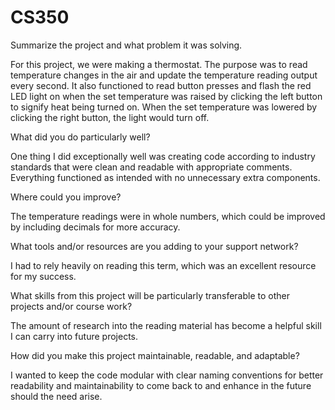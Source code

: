 # CS350

Summarize the project and what problem it was solving.

For this project, we were making a thermostat. The purpose was to read temperature changes in the air and update the temperature reading output every second. It also functioned to read button presses and flash the red LED light on when the set temperature was raised by clicking the left button to signify heat being turned on. When the set temperature was lowered by clicking the right button, the light would turn off. 

What did you do particularly well?

One thing I did exceptionally well was creating code according to industry standards that were clean and readable with appropriate comments. Everything functioned as intended with no unnecessary extra components. 

Where could you improve?

The temperature readings were in whole numbers, which could be improved by including decimals for more accuracy. 

What tools and/or resources are you adding to your support network?

I had to rely heavily on reading this term, which was an excellent resource for my success. 

What skills from this project will be particularly transferable to other projects and/or course work?

The amount of research into the reading material has become a helpful skill I can carry into future projects.

How did you make this project maintainable, readable, and adaptable?

I wanted to keep the code modular with clear naming conventions for better readability and maintainability to come back to and enhance in the future should the need arise.
